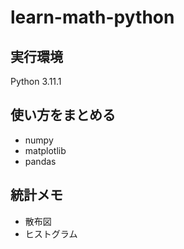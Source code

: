 # learn-math-python

## 実行環境
Python 3.11.1

## 使い方をまとめる
- numpy
- matplotlib
- pandas

## 統計メモ
- 散布図
- ヒストグラム
